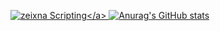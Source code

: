 <a href="[http://google.com.au/](https://discord.gg/sctHuRpK9J)" rel="some text">![zeixna Scripting]([http://www.google.com.au/images/nav_logo7.png](https://img.shields.io/badge/Discord-7289DA?style=for-the-badge&logo=discord&logoColor=white))</a>
[![Anurag's GitHub stats](https://github-readme-stats.vercel.app/api?username=berkormanli&show_icons=true&theme=radical&border_radius=2)](https://github.com/berkormanli/github-readme-stats)
